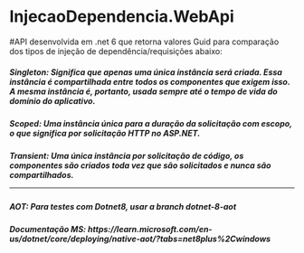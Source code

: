 # InjecaoDependencia.WebApi

#API desenvolvida em .net 6 que retorna valores Guid para comparação dos tipos de injeção de dependência/requisições abaixo:

<h5>Singleton: Significa que apenas uma única instância será criada. Essa instância é compartilhada entre todos os componentes que exigem isso. A mesma instância é, portanto, usada sempre até o tempo de vida do domínio do aplicativo.

<h5>Scoped: Uma instância única para a duração da solicitação com escopo, o que significa por solicitação HTTP no ASP.NET.

<h5>Transient: Uma única instância por solicitação de código, os componentes são criados toda vez que são solicitados e nunca são compartilhados.


---

<h5>AOT: Para testes com Dotnet8, usar a branch dotnet-8-aot

<h5>Documentação MS: https://learn.microsoft.com/en-us/dotnet/core/deploying/native-aot/?tabs=net8plus%2Cwindows
